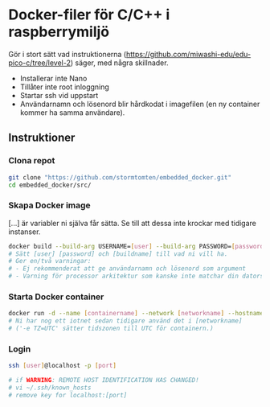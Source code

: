 # Docker-filer för C/C++ i raspberrymiljö
Gör i stort sätt vad instruktionerna (https://github.com/miwashi-edu/edu-pico-c/tree/level-2) säger, med några skillnader.

- Installerar inte Nano
- Tillåter inte root inloggning
- Startar ssh vid uppstart
- Användarnamn och lösenord blir hårdkodat i imagefilen (en ny container kommer ha samma användare).

## Instruktioner
### Clona repot
```bash
git clone "https://github.com/stormtomten/embedded_docker.git"
cd embedded_docker/src/
```
### Skapa Docker image
[...] är variabler ni själva får sätta. Se till att dessa inte krockar med tidigare instanser.
```bash
docker build --build-arg USERNAME=[user] --build-arg PASSWORD=[password] -t [buildname] .
# Sätt [user] [password] och [buildname] till vad ni vill ha.
# Ger en/två varningar:
# - Ej rekommenderat att ge användarnamn och lösenord som argument
# - Varning för processor arkitektur som kanske inte matchar din dators (basen är arm64)
```
### Starta Docker container

```bash
docker run -d --name [containername] --network [networkname] --hostname [hostname] -p [port]:22 -e TZ=UTC [buildname]
# Ni har nog ett iotnet sedan tidigare använd det i [networkname]
# ('-e TZ=UTC' sätter tidszonen till UTC för containern.)
```

### Login
```bash
ssh [user]@localhost -p [port]

# if WARNING: REMOTE HOST IDENTIFICATION HAS CHANGED!
# vi ~/.ssh/known_hosts
# remove key for localhost:[port]
```
